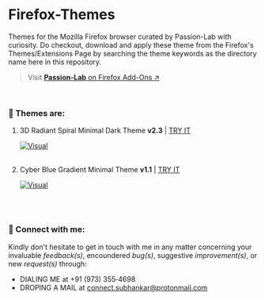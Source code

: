 
# Firefox-Themes

Themes for the Mozilla Firefox browser curated by Passion-Lab with curiosity. Do checkout, download and apply these theme from the Firefox's Themes/Extensions Page by searching the theme keywords as the directory name here in this repository.

> Visit [**Passion-Lab** on Firefox Add-Ons ↗️](https://addons.mozilla.org/en-US/firefox/user/17941495/)


<br>

### 🎨 Themes are:

1. 3D Radiant Spiral Minimal Dark Theme **v2.3** | [TRY IT](https://addons.mozilla.org/en-US/firefox/addon/3d-radiant-spiral-dark-theme/)

    [![Visual](https://addons.mozilla.org/user-media/version-previews/full/3952/3952384.png?modified=1688314992)](https://addons.mozilla.org/en-US/firefox/addon/3d-radiant-spiral-dark-theme/)<br><br>

3. Cyber Blue Gradient Minimal Theme **v1.1** | [TRY IT](https://addons.mozilla.org/en-US/firefox/addon/cyber-blue-gradient-minimal/)

    [![Visual](https://addons.mozilla.org/user-media/version-previews/full/3950/3950338.png?modified=1686825875)](https://addons.mozilla.org/en-US/firefox/addon/cyber-blue-gradient-minimal/)<br><br>


<br>

### 🤝 Connect with me:

Kindly don't hesitate to get in touch with me in any matter concerning 
your invaluable *feedback(s)*, encoundered *bug(s)*, suggestive *improvement(s)*, or new *request(s)* through: 

 - DIALING ME at +91 (973)&nbsp;355&#8209;4698
 - DROPING A MAIL at <connect.subhankar@protonmail.com>
